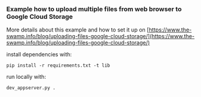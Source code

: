 

### Example how to upload multiple files from web browser to Google Cloud Storage 

More details about this example and how to set it up on [https://www.the-swamp.info/blog/uploading-files-google-cloud-storage/](https://www.the-swamp.info/blog/uploading-files-google-cloud-storage/)

install dependencies with:

`pip install -r requirements.txt -t lib`

run locally with:

`dev_appserver.py .`

